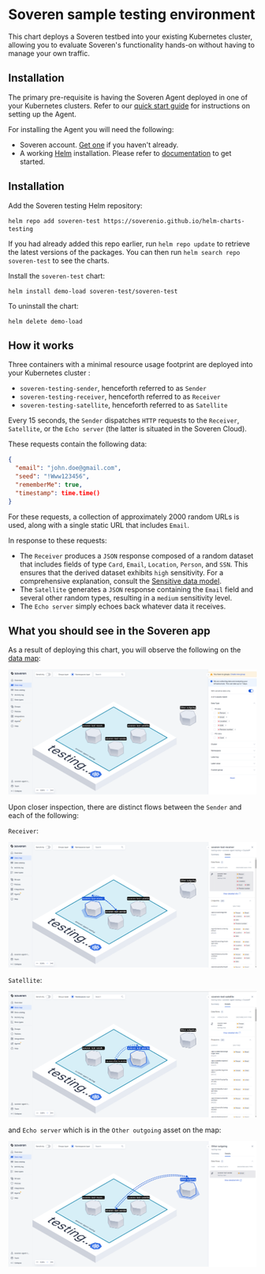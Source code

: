 # Soveren sample testing environment 

This chart deploys a Soveren testbed into your existing Kubernetes cluster, allowing you to evaluate Soveren's functionality hands-on without having to manage your own traffic.

## Installation

The primary pre-requisite is having the Soveren Agent deployed in one of your Kubernetes clusters. Refer to our [quick start guide](https://docs.soveren.io/en/stable/getting-started/quick-start/) for instructions on setting up the Agent.

For installing the Agent you will need the following:

- Soveren account. [Get one](https://app.soveren.io/sign-up) if you haven't already.
- A working [Helm](https://helm.sh) installation. Please refer to [documentation](https://helm.sh/docs) to get started.

## Installation

Add the Soveren testing Helm repository:

    helm repo add soveren-test https://soverenio.github.io/helm-charts-testing

If you had already added this repo earlier, run `helm repo update` to retrieve the latest versions of the packages.  You can then run `helm search repo soveren-test` to see the charts.

Install the `soveren-test` chart:

    helm install demo-load soveren-test/soveren-test

To uninstall the chart:

    helm delete demo-load

## How it works

Three containers with a minimal resource usage footprint are deployed into your Kubernetes cluster :

- `soveren-testing-sender`, henceforth referred to as `Sender`
- `soveren-testing-receiver`, henceforth referred to as `Receiver`
- `soveren-testing-satellite`, henceforth referred to as `Satellite`

Every 15 seconds, the `Sender` dispatches `HTTP` requests to the `Receiver`, `Satellite`, or the `Echo server` (the latter is situated in the Soveren Cloud).

These requests contain the following data:

```json
{
  "email": "john.doe@gmail.com",
  "seed": "!Www123456",
  "rememberMe": true,
  "timestamp": time.time()
}
```

For these requests, a collection of approximately 2000 random URLs is used, along with a single static URL that includes `Email`.

In response to these requests:

- The `Receiver` produces a `JSON` response composed of a random dataset that includes fields of type `Card`, `Email`, `Location`, `Person`, and `SSN`. This ensures that the derived dataset exhibits `high` sensitivity. For a comprehensive explanation, consult the [Sensitive data model](https://docs.soveren.io/en/stable/user-guide/data-model/#the-sensitivity-model).
- The `Satellite` generates a `JSON` response containing the `Email` field and several other random types, resulting in a `medium` sensitivity level.
- The `Echo server` simply echoes back whatever data it receives.

## What you should see in the Soveren app

As a result of deploying this chart, you will observe the following on the [data map](https://app.soveren.io/data-map):

![Data map with test assets](./img/data-map-overview.png "Data map with test assets")

Upon closer inspection, there are distinct flows between the `Sender` and each of the following:

`Receiver`:

![Flows between Sender and Receiver](./img/data-map-receiver.png "Flows between Sender and Receiver")

`Satellite`:

![Flows between Sender and Satellite](./img/data-map-satellite.png "Flows between Sender and Satellite")

and `Echo server` which is in the `Other outgoing` asset on the map:

![Flows between Sender and Echo server](./img/data-map-echo.png "Flows between Sender and Echo server")
 